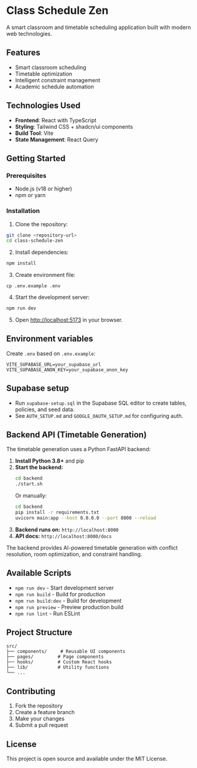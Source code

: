 # Class Schedule Zen

A smart classroom and timetable scheduling application built with modern web technologies.

## Features

- Smart classroom scheduling
- Timetable optimization
- Intelligent constraint management
- Academic schedule automation

## Technologies Used

- **Frontend**: React with TypeScript
- **Styling**: Tailwind CSS + shadcn/ui components
- **Build Tool**: Vite
- **State Management**: React Query

## Getting Started

### Prerequisites

- Node.js (v18 or higher)
- npm or yarn

### Installation

1. Clone the repository:
```sh
git clone <repository-url>
cd class-schedule-zen
```

2. Install dependencies:
```sh
npm install
```

3. Create environment file:
```
cp .env.example .env
```

4. Start the development server:
```sh
npm run dev
```

5. Open [http://localhost:5173](http://localhost:5173) in your browser.

## Environment variables

Create `.env` based on `.env.example`:

```
VITE_SUPABASE_URL=your_supabase_url
VITE_SUPABASE_ANON_KEY=your_supabase_anon_key
```

## Supabase setup

- Run `supabase-setup.sql` in the Supabase SQL editor to create tables, policies, and seed data.
- See `AUTH_SETUP.md` and `GOOGLE_OAUTH_SETUP.md` for configuring auth.

## Backend API (Timetable Generation)

The timetable generation uses a Python FastAPI backend:

1. **Install Python 3.8+** and pip
2. **Start the backend:**
   ```bash
   cd backend
   ./start.sh
   ```
   Or manually:
   ```bash
   cd backend
   pip install -r requirements.txt
   uvicorn main:app --host 0.0.0.0 --port 8000 --reload
   ```
3. **Backend runs on:** `http://localhost:8000`
4. **API docs:** `http://localhost:8000/docs`

The backend provides AI-powered timetable generation with conflict resolution, room optimization, and constraint handling.

## Available Scripts

- `npm run dev` - Start development server
- `npm run build` - Build for production
- `npm run build:dev` - Build for development
- `npm run preview` - Preview production build
- `npm run lint` - Run ESLint

## Project Structure

```
src/
├── components/     # Reusable UI components
├── pages/         # Page components
├── hooks/         # Custom React hooks
├── lib/           # Utility functions
└── ...
```

## Contributing

1. Fork the repository
2. Create a feature branch
3. Make your changes
4. Submit a pull request

## License

This project is open source and available under the MIT License.
